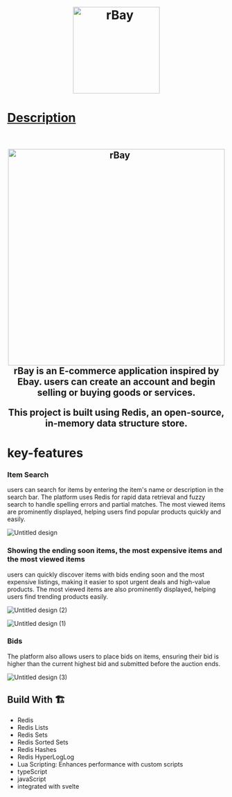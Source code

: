 

<h1 align="center">
  <br>
  <a href="https://lakshman-natours.herokuapp.com/"><img src="https://github.com/Youssefawzy/rbay/assets/116081592/85bec72a-a4af-4210-b1af-8fac9307a9b1" alt="rBay" width="200">
</h1>
</p>

# Description

<h2 align="center">
  <br>
  <a href="https://lakshman-natours.herokuapp.com/"><img src="https://github.com/Youssefawzy/rbay/assets/116081592/b5e15d44-fcbf-4194-9648-56d96a0b1089" alt="rBay" width="500">
</a>
  <br>
     rBay is an E-commerce application inspired by Ebay. users can create an account and begin selling or buying goods or services.

  This project is built using Redis, an open-source, in-memory data structure store.
  <br>
</h2>

# key-features
<h3>Item Search</h3>
 users can search for items by entering the item's name or description in the search bar. The platform uses Redis for rapid data retrieval and fuzzy search to handle spelling errors and partial matches. The most viewed items are prominently displayed, helping users find popular products quickly and easily.

  <br>

![Untitled design](https://github.com/Youssefawzy/rbay/assets/116081592/7091a467-7e94-43b3-a26d-a011bbd9b405)


<h3>Showing the ending soon items, the most expensive items and the most viewed items</h3>
 users can quickly discover items with bids ending soon and the most expensive listings, making it easier to spot urgent deals and high-value products. The most viewed items are also prominently displayed, helping users find trending products easily.

  <br>

![Untitled design (2)](https://github.com/Youssefawzy/rbay/assets/116081592/4b04983b-95d3-4187-bed5-ce89c816ce90)

![Untitled design (1)](https://github.com/Youssefawzy/rbay/assets/116081592/f7f8f750-754b-4630-8d5a-910819b2c2fb)

<h3>Bids</h3>

The platform also allows users to place bids on items, ensuring their bid is higher than the current highest bid and submitted before the auction ends.

![Untitled design (3)](https://github.com/Youssefawzy/rbay/assets/116081592/c1f6951d-4b43-45c5-97b0-716c8964e25d)

## Build With 🏗️
- Redis
- Redis Lists
- Redis Sets
- Redis Sorted Sets
- Redis Hashes
- Redis HyperLogLog
- Lua Scripting: Enhances performance with custom scripts
- typeScript
- javaScript
- integrated with svelte
  

